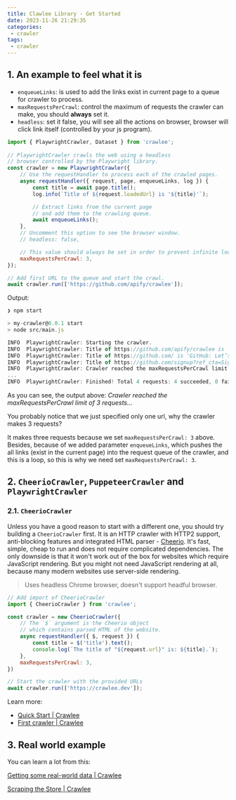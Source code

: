 ```yaml
---
title: Clawlee Library - Get Started 
date: 2023-11-26 21:29:35
categories:
 - crawler
tags:
 - crawler
---
```


## 1. An example to feel what it is

- `enqueueLinks`: is used to add the links exist in current page to a queue for crawler to process. 
- `maxRequestsPerCrawl`: control the maximum of requests the crawler can make, you should **always** set it. 
- `headless`: set it false, you will see all the actions on browser, browser will click link itself (controlled by your js program). 

```js
import { PlaywrightCrawler, Dataset } from 'crawlee';
 
// PlaywrightCrawler crawls the web using a headless
// browser controlled by the Playwright library.
const crawler = new PlaywrightCrawler({
    // Use the requestHandler to process each of the crawled pages.
    async requestHandler({ request, page, enqueueLinks, log }) {
        const title = await page.title();
        log.info(`Title of ${request.loadedUrl} is '${title}'`);

        // Extract links from the current page
        // and add them to the crawling queue.
        await enqueueLinks();
    },
    // Uncomment this option to see the browser window.
    // headless: false,

    // This value should always be set in order to prevent infinite loops in misconfigured crawlers.
    maxRequestsPerCrawl: 3,
});

// Add first URL to the queue and start the crawl.
await crawler.run(['https://github.com/apify/crawlee']);
```

Output:

```js
❯ npm start

> my-crawler@0.0.1 start
> node src/main.js

INFO  PlaywrightCrawler: Starting the crawler.
INFO  PlaywrightCrawler: Title of https://github.com/apify/crawlee is 'GitHub - apify/crawlee'
INFO  PlaywrightCrawler: Title of https://github.com/ is 'GitHub: Let’s build from here · GitHub'
INFO  PlaywrightCrawler: Title of https://github.com/signup?ref_cta=Sign+up&ref_loc=header+logged+out&ref_page=%2F%3Cuser-name%3E%2F%3Crepo-name%3E&source=header-repo is 'Join GitHub · GitHub'
INFO  PlaywrightCrawler: Crawler reached the maxRequestsPerCrawl limit of 3 requests and will shut down soon. 
...
INFO  PlaywrightCrawler: Finished! Total 4 requests: 4 succeeded, 0 failed. {"terminal":true}
```

As you can see, the output above: *Crawler reached the maxRequestsPerCrawl limit of 3 requests...*

You probably notice that we just specified only one url, why the crawler makes 3 requests? 

It makes three requests because we set `maxRequestsPerCrawl: 3` above. Besides, because of we added parameter `enqueueLinks`, which pushes the all links (exist in the current page) into the request queue of the crawler, and this is a loop, so this is why we need set `maxRequestsPerCrawl: 3`. 

## 2. `CheerioCrawler`, `PuppeteerCrawler` and `PlaywrightCrawler`

### 2.1. `CheerioCrawler`

Unless you have a good reason to start with a different one, you should try building a `CheerioCrawler` first. It is an HTTP crawler with HTTP2 support, anti-blocking features and integrated HTML parser - [Cheerio](https://www.npmjs.com/package/cheerio). It's fast, simple, cheap to run and does not require complicated dependencies. The only downside is that it won't work out of the box for websites which require JavaScript rendering. But you might not need JavaScript rendering at all, because many modern websites use server-side rendering.

> Uses headless Chrome browser, doesn't support headful browser. 

```js
// Add import of CheerioCrawler
import { CheerioCrawler } from 'crawlee';

const crawler = new CheerioCrawler({
    // The `$` argument is the Cheerio object
    // which contains parsed HTML of the website.
    async requestHandler({ $, request }) {
        const title = $('title').text();
        console.log(`The title of "${request.url}" is: ${title}.`);
    },
    maxRequestsPerCrawl: 3,
})

// Start the crawler with the provided URLs
await crawler.run(['https://crawlee.dev']);
```

Learn more: 

- [Quick Start | Crawlee](https://crawlee.dev/docs/quick-start)
- [First crawler | Crawlee](https://crawlee.dev/docs/introduction/first-crawler#building-a-cheeriocrawler)

## 3. Real world example

You can learn a lot from this: 

[Getting some real-world data | Crawlee](https://crawlee.dev/docs/introduction/real-world-project#selecting-elements)

[Scraping the Store | Crawlee](https://crawlee.dev/docs/introduction/scraping)











